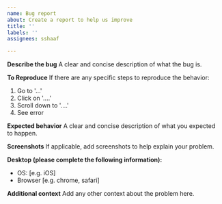 ```yaml
---
name: Bug report
about: Create a report to help us improve
title: ''
labels: ''
assignees: sshaaf

---
```


**Describe the bug**
A clear and concise description of what the bug is.

**To Reproduce**
If there are any specific steps to reproduce the behavior:
1. Go to '...'
2. Click on '....'
3. Scroll down to '....'
4. See error

**Expected behavior**
A clear and concise description of what you expected to happen.

**Screenshots**
If applicable, add screenshots to help explain your problem.

**Desktop (please complete the following information):**
 - OS: [e.g. iOS]
 - Browser [e.g. chrome, safari]

**Additional context**
Add any other context about the problem here.
